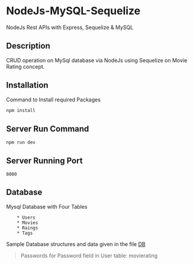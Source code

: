 # NodeJs-MySQL-Sequelize
NodeJs Rest APIs with Express, Sequelize &amp; MySQL

## Description

CRUD operation on MySql database via NodeJs using Sequelize on Movie Rating concept.

## Installation
Command to Install required Packages
```bash
npm install
```
## Server Run Command 
```
npm run dev
```
## Server Running Port
```
8080
```

## Database
Mysql Database with Four Tables
```
    * Users
    * Movies
    * Raings
    * Tags
```
Sample Database structures and data given in the file 
[DB](https://github.com/M-Madhankumar/NodeJs-MySQL-Sequelize/blob/master/MovieRating.sql)
>Passwords for Password field in User table: movierating
